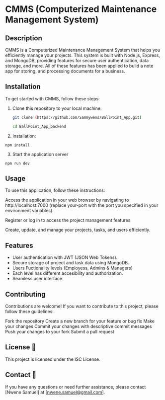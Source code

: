 # CMMS (Computerized Maintenance Management System)


## Description

CMMS is a Computerized Maintenance Management System that helps you efficiently manage your projects. This system is built with Node.js, Express, and MongoDB, providing features for secure user authentication, data storage, and more. All of these features has been applied to build a note app for storing, and processing documents for a business.

## Installation

To get started with CMMS, follow these steps:

1. Clone this repository to your local machine:
   ```bash
   git clone (https://github.com/Sammywens/BallPoint_App.git)

   cd BallPoint_App_backend

   ```

2. Installation:
```
npm install

```
3. Start the application server
```
npm run dev

```
## Usage
To use this application, follow these instructions:

Access the application in your web browser by navigating to http://localhost:7000 
(replace your-port with the port you specified in your environment variables).

Register or log in to access the project management features.

Create, update, and manage your projects, tasks, and users efficiently.

## Features
+ User authentication with JWT (JSON Web Tokens).
+ Secure storage of project and task data using MongoDB.
+ Users Fuctionality levels (Employess, Admins & Managers)
+ Each level has different accesibility and authorization.
+ Seamless user interface.



## Contributing
Contributions are welcome! If you want to contribute to this project, please follow these guidelines:

Fork the repository
Create a new branch for your feature or bug fix
Make your changes
Commit your changes with descriptive commit messages
Push your changes to your fork
Submit a pull request

## License :wrench:
This project is licensed under the ISC License.

## Contact :book:
If you have any questions or need further assistance, please contact [Nwene Samuel] at [nwene.samuel@gmail.com].
